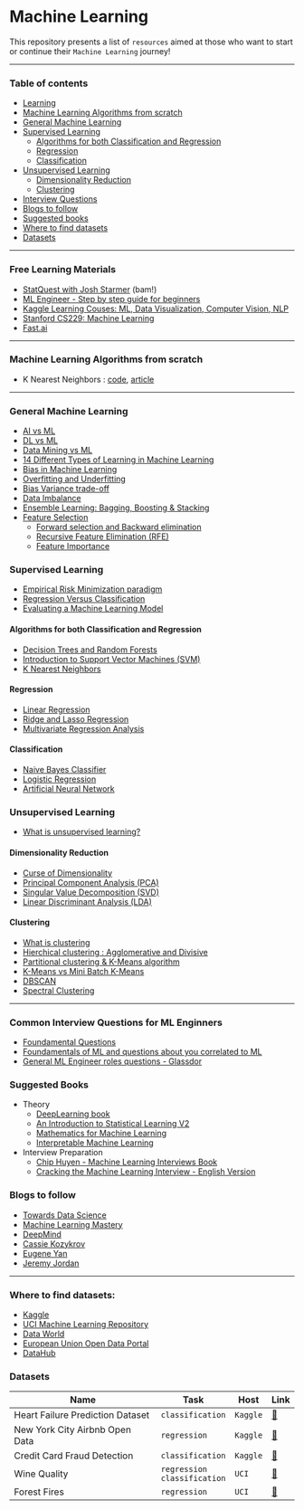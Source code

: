 # Machine Learning

This repository presents a list of `resources` aimed at those who want to start or continue their `Machine Learning` journey! 

---

### Table of contents
* [Learning](#Learning)
* [Machine Learning Algorithms from scratch](#mlfromscratch) 
* [General Machine Learning](#generalML) 
* [Supervised Learning](#supervised)
    * [Algorithms for both Classification and Regression](#classification_regression) 
    * [Regression](#regression)
    * [Classification](#classification)
* [Unsupervised Learning](#unsupervised)
   * [Dimensionality Reduction](#dimensionalityred)
   * [Clustering](#clustering)  
* [Interview Questions](#interview)
* [Blogs to follow](#blogs)
* [Suggested books](#books)
* [Where to find datasets](#host_datasets)
* [Datasets](#datasets)

---


<a name="Learning"/>

### Free Learning Materials
* [StatQuest with Josh Starmer](https://www.youtube.com/c/joshstarmer) (bam!)
* [ML Engineer - Step by step guide for beginners](https://www.simplilearn.com/tutorials/machine-learning-tutorial)
* [Kaggle Learning Couses: ML, Data Visualization, Computer Vision, NLP](https://www.kaggle.com/learn)
* [Stanford CS229: Machine Learning](https://cs229.stanford.edu/syllabus.html)
* [Fast.ai](https://course.fast.ai/)

---

<a name="mlfromscratch"/>

### Machine Learning Algorithms from scratch
* K Nearest Neighbors : [code]((ML%20algorithms%20from%20scratch/knn.py)), [article](https://medium.com/@francesco.disalvo/k-nearest-neighbors-explanation-and-implementation-438f0ca5dbf4)

---


<a name="generalML" />

### General Machine Learning
* [AI vs ML](https://towardsai.net/p/machine-learning/differences-between-ai-and-machine-learning-1255b182fc6)
* [DL vs ML](https://www.zendesk.com/blog/machine-learning-and-deep-learning/)
* [Data Mining vs ML](https://www.educba.com/data-mining-vs-machine-learning/)
* [14 Different Types of Learning in Machine Learning](https://machinelearningmastery.com/types-of-learning-in-machine-learning/)
* [Bias in Machine Learning](https://www.foreseemed.com/blog/bias-in-machine-learning)
* [Overfitting and Underfitting](https://towardsdatascience.com/what-are-overfitting-and-underfitting-in-machine-learning-a96b30864690)
* [Bias Variance trade-off](https://machinelearningcompass.com/model_optimization/bias_and_variance/)
* [Data Imbalance](https://imbalanced-learn.org/stable/introduction.html#)
* [Ensemble Learning: Bagging, Boosting & Stacking](https://www.kaggle.com/satishgunjal/ensemble-learning-bagging-boosting-stacking)
* [Feature Selection](https://en.wikipedia.org/wiki/Feature_selection)
   * [Forward selection and Backward elimination](https://quantifyinghealth.com/stepwise-selection/)
   * [Recursive Feature Elimination (RFE)](https://machinelearningmastery.com/rfe-feature-selection-in-python/)
   * [Feature Importance](https://medium.com/swlh/feature-importance-hows-and-why-s-3678ede1e58f)


<a name="supervised" />

### Supervised Learning
* [Empirical Risk Minimization paradigm](https://en.wikipedia.org/wiki/Empirical_risk_minimization)
* [Regression Versus Classification](https://medium.com/quick-code/regression-versus-classification-machine-learning-whats-the-difference-345c56dd15f7)
* [Evaluating a Machine Learning Model](https://www.jeremyjordan.me/evaluating-a-machine-learning-model/)

<a name="classification_regression" />

#### Algorithms for both Classification and Regression
* [Decision Trees and Random Forests](https://medium.com/@francesco.disalvo/decision-tree-and-random-forest-pt-1-729b74db1756)
* [Introduction to Support Vector Machines (SVM)](https://monkeylearn.com/blog/introduction-to-support-vector-machines-svm/)
* [K Nearest Neighbors](https://towardsdatascience.com/machine-learning-basics-with-the-k-nearest-neighbors-algorithm-6a6e71d01761)


<a name="regression" />

#### Regression
* [Linear Regression](https://statistics.laerd.com/spss-tutorials/linear-regression-using-spss-statistics.php)
* [Ridge and Lasso Regression](https://favtutor.com/blogs/ridge-and-lasso-regression)
* [Multivariate Regression Analysis]()


<a name="classification" />

#### Classification
* [Naive Bayes Classifier](http://stanford.edu/~jurafsky/slp3/slides/7_NB.pdf)
* [Logistic Regression](https://christophm.github.io/interpretable-ml-book/logistic.html)
* [Artificial Neural Network](https://www.ibm.com/cloud/learn/neural-networks)

<a name="unsupervised" />

### Unsupervised Learning
* [What is unsupervised learning?](https://www.ibm.com/cloud/learn/unsupervised-learning)


<a name="dimensionalityred" />

#### Dimensionality Reduction
* [Curse of Dimensionality](https://medium.com/geekculture/curse-of-dimensionality-e97ba916cb8f)
* [Principal Component Analysis (PCA)](https://builtin.com/data-science/step-step-explanation-principal-component-analysis)
* [Singular Value Decomposition (SVD)](https://www.cs.cmu.edu/~venkatg/teaching/CStheory-infoage/book-chapter-4.pdf)
* [Linear Discriminant Analysis (LDA)](https://www.geeksforgeeks.org/ml-linear-discriminant-analysis/)


<a name="culstering" />

#### Clustering
* [What is clustering](https://en.wikipedia.org/wiki/Cluster_analysis)
* [Hierchical clustering : Agglomerative and Divisive](https://towardsdatascience.com/hierarchical-clustering-agglomerative-and-divisive-explained-342e6b20d710)
* [Partitional clustering & K-Means algorithm](http://cs-people.bu.edu/evimaria/Italy-2015/partitional-clustering.pdf)
* [K-Means vs Mini Batch K-Means](https://upcommons.upc.edu/bitstream/handle/2117/23414/R13-8.pdf)
* [DBSCAN](https://www.kdnuggets.com/2020/04/dbscan-clustering-algorithm-machine-learning.html)
* [Spectral Clustering](https://www.analyticsvidhya.com/blog/2021/05/what-why-and-how-of-spectral-clustering/)
---

<a name="interview"/>

### Common Interview Questions for ML Enginners

* [Foundamental Questions](https://www.springboard.com/blog/ai-machine-learning/machine-learning-interview-questions/)
* [Foundamentals of ML and questions about you correlated to ML](https://www.globalguideline.com/interview_questions/pdf/Machine-Learning-Engineer-Interview-Questions-and-Answers-2194.pdf)
* [General ML Engineer roles questions - Glassdor](https://www.glassdoor.co.uk/Interview/machine-learning-engineer-interview-questions-SRCH_KO0,25.htm?countryRedirect=true)

<a name="books"/>

### Suggested Books 
* Theory
   * [DeepLearning book](https://www.deeplearningbook.org/)
   * [An Introduction to Statistical Learning V2](https://web.stanford.edu/~hastie/ISLR2/ISLRv2_website.pdf)
   * [Mathematics for Machine Learning](https://mml-book.github.io/book/mml-book.pdf)
   * [Interpretable Machine Learning](https://christophm.github.io/interpretable-ml-book/)
* Interview Preparation
  * [Chip Huyen - Machine Learning Interviews Book](https://huyenchip.com/ml-interviews-book/)
  * [Cracking the Machine Learning Interview - English Version](https://www.amazon.it/Cracking-Machine-Learning-Interview-English-ebook/dp/B07K4Y6T3J/ref=sr_1_1?__mk_it_IT=)


<a name="blogs"/>

### Blogs to follow
* [Towards Data Science](https://towardsdatascience.com)
* [Machine Learning Mastery](https://machinelearningmastery.com)
* [DeepMind](https://deepmind.com/blog)
* [Cassie Kozykrov](https://kozyrkov.medium.com)
* [Eugene Yan](https://eugeneyan.com)
* [Jeremy Jordan](https://www.jeremyjordan.me)


---

<a name="host_datasets"/>

### Where to find datasets:
* [Kaggle](https://www.kaggle.com)
* [UCI Machine Learning Repository](https://archive.ics.uci.edu/ml/index.php)
* [Data World](https://data.world/datasets/open-data)
* [European Union Open Data Portal](https://data.europa.eu/data/datasets?locale=en)
* [DataHub](https://datahub.io)


<a name="datasets"/>

### Datasets

| **Name** | **Task** | **Host** | **Link** | 
| ---- | ------- | ---- | --- |
| Heart Failure Prediction Dataset | `classification` | `Kaggle` | [🔗](https://www.kaggle.com/fedesoriano/heart-failure-prediction) |
| New York City Airbnb Open Data | `regression` | `Kaggle` | [🔗](https://www.kaggle.com/dgomonov/new-york-city-airbnb-open-data) |
| Credit Card Fraud Detection | `classification` | `Kaggle` | [🔗](https://www.kaggle.com/mlg-ulb/creditcardfraud) |
| Wine Quality | `regression` <br /> `classification` | `UCI` | [🔗](http://archive.ics.uci.edu/ml/datasets/Wine+Quality) |
| Forest Fires | `regression`  | `UCI` | [🔗](http://archive.ics.uci.edu/ml/datasets/Forest+Fires) |

